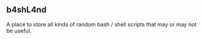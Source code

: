 ## b4shL4nd
A place to store all kinds of random bash / shell scripts that may or may not be useful.
